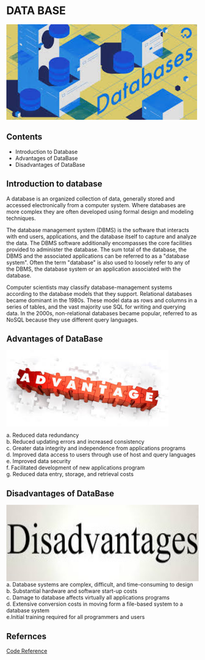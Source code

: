 
# DATA BASE

<img src="data1.jpg" alt="data base logo" height="250" weidth="250" >

## Contents
- Introduction to Database
- Advantages of DataBase
- Disadvantages of DataBase

## Introduction to database
<p>
  A database is an organized collection of data, generally stored and accessed electronically from a computer system. Where databases are more complex they are often developed using formal design and modeling techniques.</p>
<p>
The database management system (DBMS) is the software that interacts with end users, applications, and the database itself to capture and analyze the data. The DBMS software additionally encompasses the core facilities provided to administer the database. The sum total of the database, the DBMS and the associated applications can be referred to as a "database system". Often the term "database" is also used to loosely refer to any of the DBMS, the database system or an application associated with the database.</p>
<p>
Computer scientists may classify database-management systems according to the database models that they support. Relational databases became dominant in the 1980s. These model data as rows and columns in a series of tables, and the vast majority use SQL for writing and querying data. In the 2000s, non-relational databases became popular, referred to as NoSQL because they use different query languages.
</p>


## Advantages of DataBase 
<img src="advantages.jpg" alt="advantages image" height="200" weidth="200" align="center" >

  a. Reduced data redundancy<br>
  b. Reduced updating errors and increased consistency<br>
  c. Greater data integrity and independence from applications programs<br>
  d. Improved data access to users through use of host and query languages<br>
  e. Improved data security<br>
  f. Facilitated development of new applications program<br>
  g. Reduced data entry, storage, and retrieval costs<br>


## Disadvantages of DataBase
<img src="disadvantages.jpg" alt="advantages image" height="200" weidth="200" align="center" >
  a. Database systems are complex, difficult, and time-consuming to design <br>
  b. Substantial hardware and software start-up costs<br>
  c. Damage to database affects virtually all applications programs<br>
  d. Extensive conversion costs in moving form a file-based system to a database system<br>
  e.Initial training required for all programmers and users<br>

## Refernces
[Code Reference](https://www.w3schools.com/html/html_lists.asp)
